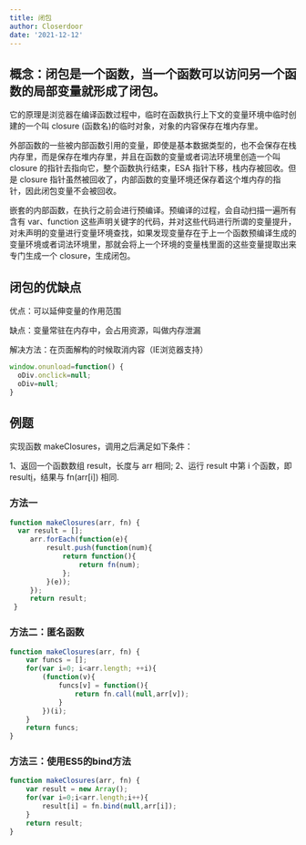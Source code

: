 ```yaml
---
title: 闭包
author: Closerdoor
date: '2021-12-12'
---
```


## 概念：闭包是一个函数，当一个函数可以访问另一个函数的局部变量就形成了闭包。

它的原理是浏览器在编译函数过程中，临时在函数执行上下文的变量环境中临时创建的一个叫 closure (函数名)的临时对象，对象的内容保存在堆内存里。

外部函数的一些被内部函数引用的变量，即使是基本数据类型的，也不会保存在栈内存里，而是保存在堆内存里，并且在函数的变量或者词法环境里创造一个叫 closure 的指针去指向它，整个函数执行结束，ESA 指针下移，栈内存被回收。但是 closure 指针虽然被回收了，内部函数的变量环境还保存着这个堆内存的指针，因此闭包变量不会被回收。

嵌套的内部函数，在执行之前会进行预编译。预编译的过程，会自动扫描一遍所有含有 var、function 这些声明关键字的代码，并对这些代码进行所谓的变量提升，对未声明的变量进行变量环境查找，如果发现变量存在于上一个函数预编译生成的变量环境或者词法环境里，那就会将上一个环境的变量栈里面的这些变量提取出来专门生成一个 closure，生成闭包。

## 闭包的优缺点

优点：可以延伸变量的作用范围

缺点：变量常驻在内存中，会占用资源，叫做内存泄漏

解决方法：在页面解构的时候取消内容（IE浏览器支持）
```js
window.onunload=function() {
  oDiv.onclick=null;
  oDiv=null;
}
```
## 例题
实现函数 makeClosures，调用之后满足如下条件：

1、返回一个函数数组 result，长度与 arr 相同;
2、运行 result 中第 i 个函数，即 result[i]()，结果与 fn(arr[i]) 相同.

### 方法一
```js
function makeClosures(arr, fn) {
  var result = [];
     arr.forEach(function(e){
         result.push(function(num){
             return function(){
                 return fn(num);
             };
         }(e));
     });
     return result;
 }
```
### 方法二：匿名函数
```js
function makeClosures(arr, fn) {
    var funcs = [];
    for(var i=0; i<arr.length; ++i){
        (function(v){
            funcs[v] = function(){
                return fn.call(null,arr[v]);
            }
        })(i);
    }
    return funcs;
}
```
### 方法三：使用ES5的bind方法
```js
function makeClosures(arr, fn) {
    var result = new Array();
    for(var i=0;i<arr.length;i++){
        result[i] = fn.bind(null,arr[i]);
    }
    return result;
}
```